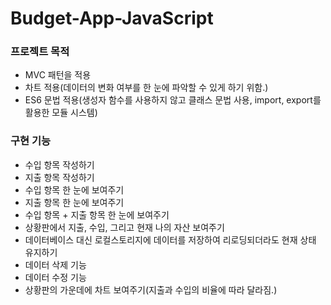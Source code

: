 # Budget-App-JavaScript

### ​프로젝트 목적

- MVC 패턴을 적용
- 차트 적용(데이터의 변화 여부를 한 눈에 파악할 수 있게 하기 위함.)
- ES6 문법 적용(생성자 함수를 사용하지 않고 클래스 문법 사용, import, export를 활용한 모듈 시스템)

### 구현 기능

- 수입 항목 작성하기
- 지출 항목 작성하기
- 수입 항목 한 눈에 보여주기
- 지출 항목 한 눈에 보여주기
- 수입 항목 + 지출 항목 한 눈에 보여주기
- 상황판에서 지출, 수입, 그리고 현재 나의 자산 보여주기
- 데이터베이스 대신 로컬스토리지에 데이터를 저장하여 리로딩되더라도 현재 상태 유지하기
- 데이터 삭제 기능
- 데이터 수정 기능
- 상황판의 가운데에 차트 보여주기(지출과 수입의 비율에 따라 달라짐.)
